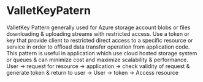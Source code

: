 # ValletKeyPatern
ValletKey Pattern generally used for Azure storage account blobs or files downloading & uploading streams with restricted access. Use a token or key that provide client to restricted direct access to a specific resource or service in order to offload data transfer operation from application code. This pattern is useful in application which use cloud hosted storage system or queues & can minimize cost and maximize scalability & performance.      User -> request for resource -> application -> check validity of request & generate token & return to user -> User -> token -> Access resource

